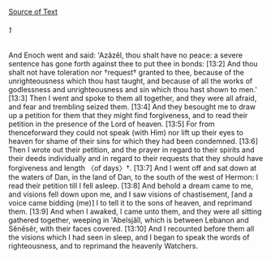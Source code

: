 [Source of Text](https://github.com/scrollmapper/bible_databases_deuterocanonical)

###### 1
And Enoch went and said: 'Azâzêl, thou shalt have no peace: a severe sentence has gone forth against thee to put thee in bonds: [13:2] And thou shalt not have toleration nor †request† granted to thee, because of the unrighteousness which thou hast taught, and because of all the works of godlessness and unrighteousness and sin which thou hast shown to men.' [13:3] Then I went and spoke to them all together, and they were all afraid, and fear and trembling seized them. [13:4] And they besought me to draw up a petition for them that they might find forgiveness, and to read their petition in the presence of the Lord of heaven. [13:5] For from thenceforward they could not speak (with Him) nor lift up their eyes to heaven for shame of their sins for which they had been condemned. [13:6] Then I wrote out their petition, and the prayer in regard to their spirits and their deeds individually and in regard to their requests that they should have forgiveness and length 〈of days〉†. [13:7] And I went off and sat down at the waters of Dan, in the land of Dan, to the south of the west of Hermon: I read their petition till I fell asleep. [13:8] And behold a dream came to me, and visions fell down upon me, and I saw visions of chastisement, ⌈and a voice came bidding (me)⌉ I to tell it to the sons of heaven, and reprimand them. [13:9] And when I awaked, I came unto them, and they were all sitting gathered together, weeping in 'Abelsjâîl, which is between Lebanon and Sênêsêr, with their faces covered. [13:10] And I recounted before them all the visions which I had seen in sleep, and I began to speak the words of righteousness, and to reprimand the heavenly Watchers.